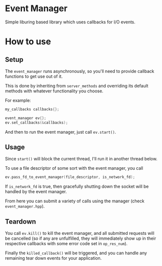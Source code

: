 # Event Manager
Simple liburing based library which uses callbacks for I/O events.

# How to use
## Setup
The `event_manager` runs asynchronously, so you'll need to provide callback functions to get use out of it.

This is done by inheriting from `server_methods` and overriding its default methods with whatever functionality you choose.

For example:
```cpp
my_callbacks callbacks{};

event_manager ev{};
ev.set_callbacks(&callbacks);
```

And then to run the event manager, just call `ev.start()`.

## Usage
Since `start()` will block the current thread, I'll run it in another thread below.

To use a file descriptor of some sort with the event manager, you call
```cpp
ev.pass_fd_to_event_manager(file_descriptor, is_network_fd);
```
If `is_network_fd` is true, then gracefully shutting down the socket will be handled by the event manager.

From here you can submit a variety of calls using the manager (check `event_manager.hpp`).

## Teardown
You call `ev.kill()` to kill the event manager, and all submitted requests will be cancelled (so if any are unfulfilled, they will immediately show up in their respective callbacks with some error code set in `op_res_num`).

Finally the `killed_callback()` will be triggered, and you can handle any remaining tear down events for your application.